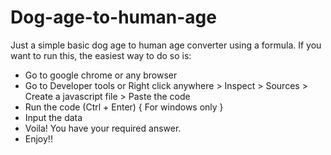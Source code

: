 # Dog-age-to-human-age

Just a simple basic dog age to human age converter using a formula.
If you want to run this, the easiest way to do so is: 
- Go to google chrome or any browser
- Go to Developer tools or Right click anywhere > Inspect > Sources > Create a javascript file > Paste the code
- Run the code (Ctrl + Enter) { For windows only }
- Input the data
- Voila! You have your required answer.
- Enjoy!! 
